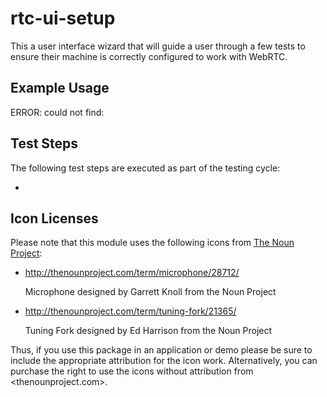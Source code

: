 # rtc-ui-setup

This a user interface wizard that will guide a user through a few tests to
ensure their machine is correctly configured to work with WebRTC.

## Example Usage

ERROR: could not find: 

## Test Steps

The following test steps are executed as part of the testing cycle:

-

## Icon Licenses

Please note that this module uses the following icons from [The Noun Project](http://thenounproject.com/):

- http://thenounproject.com/term/microphone/28712/

  Microphone designed by Garrett Knoll from the Noun Project

- http://thenounproject.com/term/tuning-fork/21365/

  Tuning Fork designed by Ed Harrison from the Noun Project

Thus, if you use this package in an application or demo please be sure to include the appropriate attribution for the icon work.  Alternatively, you can purchase the right to use the icons without attribution from <thenounproject.com>.

